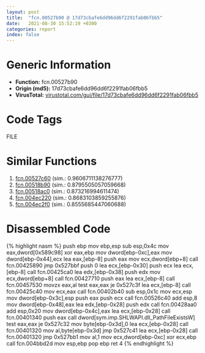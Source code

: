 ```yaml
---
layout: post
title:  "fcn.00527b90 @ 17d73cbafe6dd96dd6f2291fab06fbb5"
date:   2021-08-30 15:52:19 +0300
categories: report
index: false
---
```


# Generic Information
- **Function:** fcn.00527b90
- **Origin (md5):** 17d73cbafe6dd96dd6f2291fab06fbb5
- **VirusTotal:** [virustotal.com/gui/file/17d73cbafe6dd96dd6f2291fab06fbb5][virustotal_ref]

# Code Tags
<span class="tag" id="FILE">FILE</span>


# Similar Functions

1. [fcn.00527c60][similar_1_ref] (sim.: 0.9606711138276777)
2. [fcn.00518b90][similar_2_ref] (sim.: 0.8795505057059668)
3. [fcn.00518ac0][similar_3_ref] (sim.: 0.873216994611474)
4. [fcn.004ec220][similar_4_ref] (sim.: 0.8683103859255876)
5. [fcn.004ec2f0][similar_5_ref] (sim.: 0.8555685447060688)


# Disassembled Code

{% highlight nasm %}
push ebp
mov ebp,esp
sub esp,0x4c
mov eax,dword[0x589c98]
xor eax,ebp
mov dword[ebp-0xc],eax
mov dword[ebp-0x44],ecx
lea eax,[ebp-8]
push eax
mov ecx,dword[ebp+8]
call fcn.00425890
jmp 0x527bbf
push 0
lea ecx,[ebp-0x30]
push ecx
lea ecx,[ebp-8]
call fcn.00425ca0
lea edx,[ebp-0x38]
push edx
mov ecx,dword[ebp+8]
call fcn.00427710
push eax
lea ecx,[ebp-8]
call fcn.00457530
movzx eax,al
test eax,eax
je 0x527c3f
lea ecx,[ebp-8]
call fcn.00425c40
mov ecx,eax
call fcn.00402b40
sub esp,0x1c
mov ecx,esp
mov dword[ebp-0x3c],esp
push eax
push ecx
call fcn.00526c40
add esp,8
mov dword[ebp-0x48],eax
lea edx,[ebp-0x28]
push edx
call fcn.00428aa0
add esp,0x20
mov dword[ebp-0x4c],eax
lea ecx,[ebp-0x28]
call fcn.00401340
push eax
call dword[sym.imp.SHLWAPI.dll_PathFileExistsW]
test eax,eax
je 0x527c32
mov byte[ebp-0x3d],0
lea ecx,[ebp-0x28]
call fcn.00401320
mov al,byte[ebp-0x3d]
jmp 0x527c41
lea ecx,[ebp-0x28]
call fcn.00401320
jmp 0x527bb1
mov al,1
mov ecx,dword[ebp-0xc]
xor ecx,ebp
call fcn.004bbd2d
mov esp,ebp
pop ebp
ret 4
{% endhighlight %}


[similar_1_ref]: /report/fcn.00527c60@17d73cbafe6dd96dd6f2291fab06fbb5
[similar_2_ref]: /report/fcn.00518b90@1160595edb203a63cb2ca3ce2ff04f47
[similar_3_ref]: /report/fcn.00518ac0@1160595edb203a63cb2ca3ce2ff04f47
[similar_4_ref]: /report/fcn.004ec220@279a61b1e76da49531f1f16fd1102a2d
[similar_5_ref]: /report/fcn.004ec2f0@279a61b1e76da49531f1f16fd1102a2d
[virustotal_ref]: https://www.virustotal.com/gui/file/17d73cbafe6dd96dd6f2291fab06fbb5